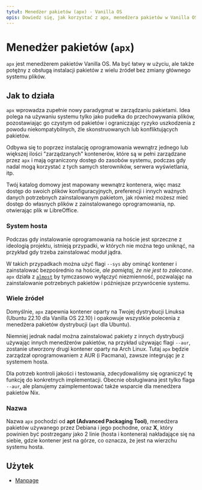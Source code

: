 ```yaml
---
tytuł: Menedżer pakietów (apx) - Vanilla OS
opis: Dowiedz się, jak korzystać z apx, menedżera pakietów w Vanilla OS
---
```


# Menedżer pakietów (`apx`)

`apx` jest menedżerem pakietów Vanilla OS. Ma być łatwy w użyciu, ale także 
potężny z obsługą instalacji pakietów z wielu źródeł bez zmiany głównego 
systemu plików.

## Jak to działa

`apx` wprowadza zupełnie nowy paradygmat w zarządzaniu pakietami. Idea polega 
na używaniu systemu tylko jako pudełka do przechowywania plików, pozostawiając 
go czystym od pakietów i ograniczając ryzyko uszkodzenia z powodu niekompatybilnych, 
źle skonstruowanych lub konfliktujących pakietów.

Odbywa się to poprzez instalację oprogramowania wewnątrz jednego lub większej 
ilości "zarządzanych" kontenerów, które są w pełni zarządzane przez `apx` i mają 
ograniczony dostęp do zasobów systemu, podczas gdy nadal mogą korzystać z 
tych samych sterowników, serwera wyświetlania, itp.

Twój katalog domowy jest mapowany wewnątrz kontenera, więc masz dostęp do 
swoich plików konfiguracyjnych, preferencji i innych ważnych danych potrzebnych 
zainstalowanym pakietom, jak również możesz mieć dostęp do własnych plików z 
zainstalowanego oprogramowania, np. otwierając plik w LibreOffice.

### System hosta

Podczas gdy instalowanie oprogramowania na hoście jest sprzeczne z ideologią 
projektu, istnieją przypadki, w których nie można tego uniknąć, na przykład 
gdy trzeba zainstalować moduł jądra.

W takich przypadkach można użyć flagi `--sys` aby ominąć kontener i zainstalować 
bezpośrednio na hoście, *ale pamiętaj, że nie jest to zalecane*. `apx` działa 
z [`almost`](/docs/almost) by tymczasowo wyłączyć niezmienność, pozwalając na 
zainstalowanie potrzebnych pakietów i późniejsze przywrócenie systemu.

### Wiele źródeł

Domyślnie, `apx` zapewnia kontener oparty na Twojej dystrybucji Linuksa (Ubuntu 
22.10 dla Vanilla OS 22.10) i opakowuje wszystkie polecenia z menedżera pakietów 
dystrybucji (`apt` dla Ubuntu).

Niemniej jednak nadal można zainstalować pakiety z innych dystrybucji używając 
innych menedżerów pakietów, na przykład używając flagi `--aur`, zostanie utworzony 
drugi kontener oparty na Arch Linux. Tutaj `apx` będzie zarządzał oprogramowaniem 
z AUR (i Pacmana), zawsze integrując je z systemem hosta.

Dla potrzeb kontroli jakości i testowania, zdecydowaliśmy się ograniczyć tę funkcję 
do konkretnych implementacji. Obecnie obsługiwana jest tylko flaga `--aur`, ale 
planujemy zaimplementować także wsparcie dla menedżera pakietów Nix.

### Nazwa

Nazwa `apx` pochodzi od **apt (Advanced Packaging Tool)**, menedżera pakietów 
używanego przez Debiana i jego pochodne, oraz **X**, który powinien być postrzegany 
jako 2 linie (hosta i kontenera) nakładające się na siebie, gdzie kontener jest na 
górze, co oznacza, że jest na wierzchu systemu hosta.

## Użytek

- [Manpage](/docs/apx/manpage)
